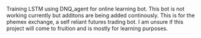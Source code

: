 Training LSTM using DNQ_agent for online learning bot. This bot is not working currently but additons are being added continously. 
This is for the phemex exchange, a self reliant futures trading bot. I am unsure if this project will come to fruition and is mostly for learning purposes.
